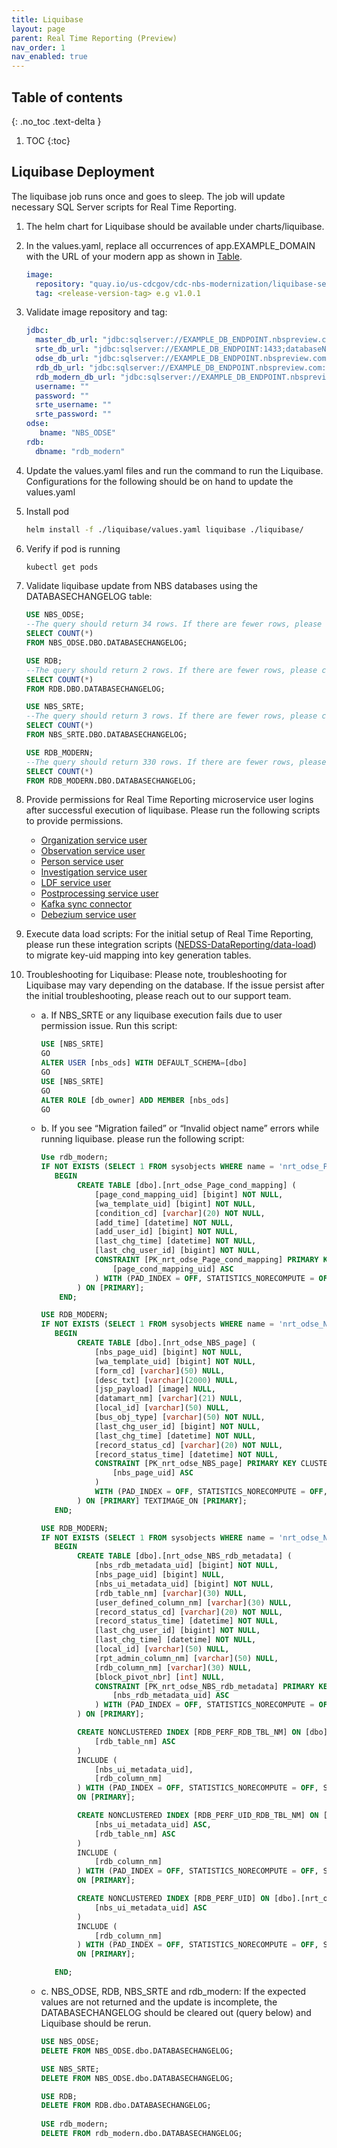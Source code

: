 ```yaml
---
title: Liquibase
layout: page
parent: Real Time Reporting (Preview)
nav_order: 1
nav_enabled: true
---
```


## Table of contents
{: .no_toc .text-delta }

1. TOC
{:toc}

## Liquibase Deployment
The liquibase job runs once and goes to sleep. The job will update necessary SQL Server scripts for Real Time Reporting.

1. The helm chart for Liquibase should be available under charts/liquibase.
2. In the values.yaml, replace all occurrences of app.EXAMPLE_DOMAIN with the URL of your modern app as shown in [Table](/just-the-doc/docs/4_initial_kubernetes_deployment/1_nginx_ingress_deployment.html#deploy-nginx-ingress-controller-on-the-kubernetes-cluster).
   ```yaml
   image:
     repository: "quay.io/us-cdcgov/cdc-nbs-modernization/liquibase-service"
     tag: <release-version-tag> e.g v1.0.1
   ```
4. Validate image repository and tag:
   ```yaml
   jdbc:
     master_db_url: "jdbc:sqlserver://EXAMPLE_DB_ENDPOINT.nbspreview.com:1433;databaseName=master;integratedSecurity=false;encrypt=true;trustServerCertificate=true"
     srte_db_url: "jdbc:sqlserver://EXAMPLE_DB_ENDPOINT:1433;databaseName=nbs_srte;integratedSecurity=false;encrypt=true;trustServerCertificate=true"
     odse_db_url: "jdbc:sqlserver://EXAMPLE_DB_ENDPOINT.nbspreview.com:1433;databaseName=nbs_odse;integratedSecurity=false;encrypt=true;trustServerCertificate=true"
     rdb_db_url: "jdbc:sqlserver://EXAMPLE_DB_ENDPOINT.nbspreview.com:1433;databaseName=rdb;integratedSecurity=false;encrypt=true;trustServerCertificate=true"
     rdb_modern_db_url: "jdbc:sqlserver://EXAMPLE_DB_ENDPOINT.nbspreview.com:1433;databaseName=rdb_modern;integratedSecurity=false;encrypt=true;trustServerCertificate=true"
     username: ""
     password: ""
     srte_username: ""
     srte_password: ""
   odse:
      bname: "NBS_ODSE"
   rdb:
     dbname: "rdb_modern"
   ```
5. Update the values.yaml files and run the command to run the Liquibase. Configurations for the following should be on hand to update the values.yaml
   
6. Install pod
   ```bash
   helm install -f ./liquibase/values.yaml liquibase ./liquibase/
   ```
7. Verify if pod is running
   ```bash
   kubectl get pods
   ```
8. Validate liquibase update from NBS databases using the DATABASECHANGELOG table:
    ```sql
    USE NBS_ODSE;
    --The query should return 34 rows. If there are fewer rows, please check step 8.
    SELECT COUNT(*) 
    FROM NBS_ODSE.DBO.DATABASECHANGELOG;
    
    USE RDB;
    --The query should return 2 rows. If there are fewer rows, please check step 8.
    SELECT COUNT(*)
    FROM RDB.DBO.DATABASECHANGELOG;  
    
    USE NBS_SRTE;
    --The query should return 3 rows. If there are fewer rows, please check step 8.
    SELECT COUNT(*)
    FROM NBS_SRTE.DBO.DATABASECHANGELOG;  
    
    USE RDB_MODERN;
    --The query should return 330 rows. If there are fewer rows, please check step 8.
    SELECT COUNT(*)
    FROM RDB_MODERN.DBO.DATABASECHANGELOG;
    ```
9. Provide permissions for Real Time Reporting microservice user logins after successful execution of liquibase. Please run the following scripts to provide permissions.
   - [Organization service user](https://github.com/CDCgov/NEDSS-DataReporting/blob/main/db/upgrade/master/routines/002-create_organization_service_user.sql)
   - [Observation service user](https://github.com/CDCgov/NEDSS-DataReporting/blob/main/db/upgrade/master/routines/003-create_observation_service_user.sql)
   - [Person service user](https://github.com/CDCgov/NEDSS-DataReporting/blob/main/db/upgrade/master/routines/004-create_person_service_user.sql)
   - [Investigation service user](https://github.com/CDCgov/NEDSS-DataReporting/blob/main/db/upgrade/master/routines/005-create_investigation_service_user.sql)
   - [LDF service user](https://github.com/CDCgov/NEDSS-DataReporting/blob/main/db/upgrade/master/routines/006-create_ldf_service_user.sql)
   - [Postprocessing service user](https://github.com/CDCgov/NEDSS-DataReporting/blob/main/db/upgrade/master/routines/007-create_post_processing_service_user.sql)
   - [Kafka sync connector](https://github.com/CDCgov/NEDSS-DataReporting/blob/main/db/upgrade/master/routines/008-create_kafka_sync_connector_service_user.sql)
   - [Debezium service user](https://github.com/CDCgov/NEDSS-DataReporting/blob/main/db/upgrade/master/routines/009-create_debezium_service_user.sql)
10. Execute data load scripts: For the initial setup of Real Time Reporting, please run these integration scripts ([NEDSS-DataReporting/data-load](https://github.com/CDCgov/NEDSS-DataReporting/tree/main/liquibase-service/src/main/resources/db/rdb_modern/data_load)) to migrate key-uid mapping into key generation tables.
11. Troubleshooting for Liquibase: Please note, troubleshooting for Liquibase may vary depending on the database. If the issue persist after the initial troubleshooting, please reach out to our support team.
    - a. If NBS_SRTE or any liquibase execution fails due to user permission issue. Run this script:
        ```sql
        USE [NBS_SRTE]
        GO
        ALTER USER [nbs_ods] WITH DEFAULT_SCHEMA=[dbo]
        GO
        USE [NBS_SRTE]
        GO
        ALTER ROLE [db_owner] ADD MEMBER [nbs_ods]
        GO
        ```
    - b. If you see “Migration failed” or “Invalid object name” errors while running liquibase. please run the following script:
        ```sql
        Use rdb_modern;
        IF NOT EXISTS (SELECT 1 FROM sysobjects WHERE name = 'nrt_odse_Page_cond_mapping' and xtype = 'U')
           BEGIN
                CREATE TABLE [dbo].[nrt_odse_Page_cond_mapping] (
                    [page_cond_mapping_uid] [bigint] NOT NULL,
                    [wa_template_uid] [bigint] NOT NULL,
                    [condition_cd] [varchar](20) NOT NULL,
                    [add_time] [datetime] NOT NULL,
                    [add_user_id] [bigint] NOT NULL,
                    [last_chg_time] [datetime] NOT NULL,
                    [last_chg_user_id] [bigint] NOT NULL,
                    CONSTRAINT [PK_nrt_odse_Page_cond_mapping] PRIMARY KEY CLUSTERED (
                        [page_cond_mapping_uid] ASC
                    ) WITH (PAD_INDEX = OFF, STATISTICS_NORECOMPUTE = OFF, IGNORE_DUP_KEY = OFF, ALLOW_ROW_LOCKS = ON, ALLOW_PAGE_LOCKS = ON) ON [PRIMARY]
                ) ON [PRIMARY];
            END;

        USE RDB_MODERN;
        IF NOT EXISTS (SELECT 1 FROM sysobjects WHERE name = 'nrt_odse_NBS_page' and xtype = 'U')
           BEGIN
                CREATE TABLE [dbo].[nrt_odse_NBS_page] (
                    [nbs_page_uid] [bigint] NOT NULL,
                    [wa_template_uid] [bigint] NOT NULL,
                    [form_cd] [varchar](50) NULL,
                    [desc_txt] [varchar](2000) NULL,
                    [jsp_payload] [image] NULL,
                    [datamart_nm] [varchar](21) NULL,
                    [local_id] [varchar](50) NULL,
                    [bus_obj_type] [varchar](50) NOT NULL,
                    [last_chg_user_id] [bigint] NOT NULL,
                    [last_chg_time] [datetime] NOT NULL,
                    [record_status_cd] [varchar](20) NOT NULL,
                    [record_status_time] [datetime] NOT NULL,
                    CONSTRAINT [PK_nrt_odse_NBS_page] PRIMARY KEY CLUSTERED (
                        [nbs_page_uid] ASC
                    )
                    WITH (PAD_INDEX = OFF, STATISTICS_NORECOMPUTE = OFF, IGNORE_DUP_KEY = OFF, ALLOW_ROW_LOCKS = ON, ALLOW_PAGE_LOCKS = ON) ON [PRIMARY]
                ) ON [PRIMARY] TEXTIMAGE_ON [PRIMARY];
           END;

        USE RDB_MODERN;
        IF NOT EXISTS (SELECT 1 FROM sysobjects WHERE name = 'nrt_odse_NBS_rdb_metadata' and xtype = 'U')
           BEGIN
                CREATE TABLE [dbo].[nrt_odse_NBS_rdb_metadata] (
                    [nbs_rdb_metadata_uid] [bigint] NOT NULL,
                    [nbs_page_uid] [bigint] NULL,
                    [nbs_ui_metadata_uid] [bigint] NOT NULL,
                    [rdb_table_nm] [varchar](30) NULL,
                    [user_defined_column_nm] [varchar](30) NULL,
                    [record_status_cd] [varchar](20) NOT NULL,
                    [record_status_time] [datetime] NOT NULL,
                    [last_chg_user_id] [bigint] NOT NULL,
                    [last_chg_time] [datetime] NOT NULL,
                    [local_id] [varchar](50) NULL,
                    [rpt_admin_column_nm] [varchar](50) NULL,
                    [rdb_column_nm] [varchar](30) NULL,
                    [block_pivot_nbr] [int] NULL,
                    CONSTRAINT [PK_nrt_odse_NBS_rdb_metadata] PRIMARY KEY CLUSTERED (
                        [nbs_rdb_metadata_uid] ASC
                    ) WITH (PAD_INDEX = OFF, STATISTICS_NORECOMPUTE = OFF, IGNORE_DUP_KEY = OFF, ALLOW_ROW_LOCKS = ON, ALLOW_PAGE_LOCKS = ON) ON [PRIMARY]
                ) ON [PRIMARY];

                CREATE NONCLUSTERED INDEX [RDB_PERF_RDB_TBL_NM] ON [dbo].[nrt_odse_NBS_rdb_metadata] (
                    [rdb_table_nm] ASC
                )
                INCLUDE (
                    [nbs_ui_metadata_uid],
                    [rdb_column_nm]
                ) WITH (PAD_INDEX = OFF, STATISTICS_NORECOMPUTE = OFF, SORT_IN_TEMPDB = OFF, DROP_EXISTING = OFF, ONLINE = OFF, ALLOW_ROW_LOCKS = ON, ALLOW_PAGE_LOCKS = ON)
                ON [PRIMARY];

                CREATE NONCLUSTERED INDEX [RDB_PERF_UID_RDB_TBL_NM] ON [dbo].[nrt_odse_NBS_rdb_metadata] (
                    [nbs_ui_metadata_uid] ASC,
                    [rdb_table_nm] ASC
                )
                INCLUDE (
                    [rdb_column_nm]
                ) WITH (PAD_INDEX = OFF, STATISTICS_NORECOMPUTE = OFF, SORT_IN_TEMPDB = OFF, DROP_EXISTING = OFF, ONLINE = OFF, ALLOW_ROW_LOCKS = ON, ALLOW_PAGE_LOCKS = ON)
                ON [PRIMARY];

                CREATE NONCLUSTERED INDEX [RDB_PERF_UID] ON [dbo].[nrt_odse_NBS_rdb_metadata](
                    [nbs_ui_metadata_uid] ASC
                )
                INCLUDE (
                    [rdb_column_nm]
                ) WITH (PAD_INDEX = OFF, STATISTICS_NORECOMPUTE = OFF, SORT_IN_TEMPDB = OFF, DROP_EXISTING = OFF, ONLINE = OFF, ALLOW_ROW_LOCKS = ON, ALLOW_PAGE_LOCKS = ON)
                ON [PRIMARY];

           END;
        
        ```
    - c. NBS_ODSE, RDB, NBS_SRTE  and rdb_modern: If the expected values are not returned and the update is incomplete, the DATABASECHANGELOG should be cleared out (query below) and Liquibase should be rerun.
        ```sql
        USE NBS_ODSE;
        DELETE FROM NBS_ODSE.dbo.DATABASECHANGELOG;
        
        USE NBS_SRTE;
        DELETE FROM NBS_ODSE.dbo.DATABASECHANGELOG;
        
        USE RDB;
        DELETE FROM RDB.dbo.DATABASECHANGELOG;
        	
        USE rdb_modern;
        DELETE FROM rdb_modern.dbo.DATABASECHANGELOG;
        ```
